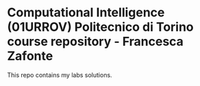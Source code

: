 # Computational Intelligence (01URROV) Politecnico di Torino course repository - Francesca Zafonte
This repo contains my labs solutions. 
